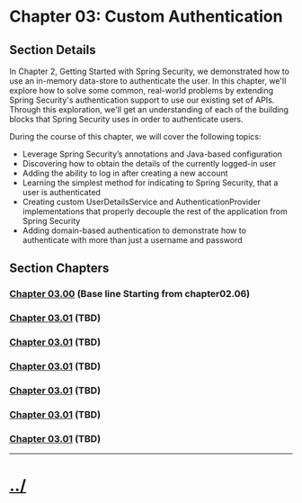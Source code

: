 # Chapter 03: Custom Authentication


## Section Details
In Chapter 2, Getting Started with Spring Security, we demonstrated how to use an in-memory data-store to authenticate the user. In this chapter, we'll explore how to solve some
common, real-world problems by extending Spring Security's authentication support to use our existing set of APIs. Through this exploration, we'll get an understanding of each of the
building blocks that Spring Security uses in order to authenticate users.

During the course of this chapter, we will cover the following topics:

* Leverage Spring Security’s annotations and Java-based configuration
* Discovering how to obtain the details of the currently logged-in user
* Adding the ability to log in after creating a new account
* Learning the simplest method for indicating to Spring Security, that a user is authenticated
* Creating custom UserDetailsService and AuthenticationProvider implementations that properly decouple the rest of the application from Spring Security
* Adding domain-based authentication to demonstrate how to authenticate with more than just a username and password


## Section Chapters

### [Chapter 03.00](./chapter03.00/) (Base line Starting from chapter02.06)

### [Chapter 03.01](./chapter03.01/) (TBD)

### [Chapter 03.01](./chapter03.02/) (TBD)

### [Chapter 03.01](./chapter03.03/) (TBD)

### [Chapter 03.01](./chapter03.04/) (TBD)

### [Chapter 03.01](./chapter03.05/) (TBD)

### [Chapter 03.01](./chapter03.06/) (TBD)


---

# [../](../)
